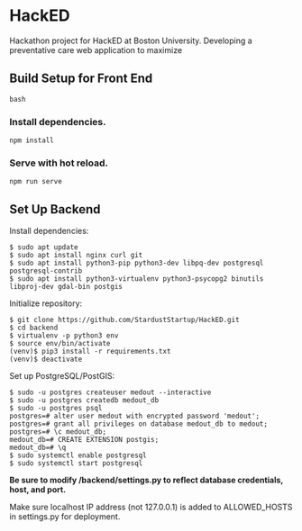 # HackED

Hackathon project for HackED at Boston University. Developing a preventative care web application to maximize

## Build Setup for Front End

    bash
### Install dependencies.
    npm install

### Serve with hot reload.
    npm run serve

## Set Up Backend

Install dependencies:

    $ sudo apt update
    $ sudo apt install nginx curl git
    $ sudo apt install python3-pip python3-dev libpq-dev postgresql postgresql-contrib 
    $ sudo apt install python3-virtualenv python3-psycopg2 binutils libproj-dev gdal-bin postgis

Initialize repository:

    $ git clone https://github.com/StardustStartup/HackED.git
    $ cd backend
    $ virtualenv -p python3 env
    $ source env/bin/activate
    (venv)$ pip3 install -r requirements.txt
    (venv)$ deactivate

Set up PostgreSQL/PostGIS:

    $ sudo -u postgres createuser medout --interactive
    $ sudo -u postgres createdb medout_db
    $ sudo -u postgres psql
    postgres=# alter user medout with encrypted password 'medout';
    postgres=# grant all privileges on database medout_db to medout;
    postgres=# \c medout_db;
    medout_db=# CREATE EXTENSION postgis;
    medout_db=# \q
    $ sudo systemctl enable postgresql
    $ sudo systemctl start postgresql

**Be sure to modify /backend/settings.py to reflect database credentials, host, and port.**

Make sure localhost IP address (not 127.0.0.1) is added to ALLOWED_HOSTS in settings.py for deployment.

